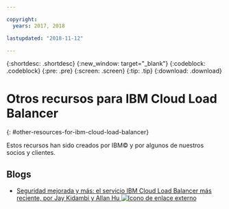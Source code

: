 ```yaml
---

copyright:
  years: 2017, 2018

lastupdated: "2018-11-12"

---
```


{:shortdesc: .shortdesc}
{:new_window: target="_blank"}
{:codeblock: .codeblock}
{:pre: .pre}
{:screen: .screen}
{:tip: .tip}
{:download: .download}

# Otros recursos para IBM Cloud Load Balancer
{: #other-resources-for-ibm-cloud-load-balancer}

Estos recursos han sido creados por IBM© y por algunos de nuestros socios y clientes.

## Blogs

 * [Seguridad mejorada y más: el servicio IBM Cloud Load Balancer más reciente, por Jay Kidambi y Allan Hu ![Icono de enlace externo](../../icons/launch-glyph.svg "Icono de enlace externo")](https://www.ibm.com/blogs/bluemix/2018/04/updates-cloud-load-balancer/)
